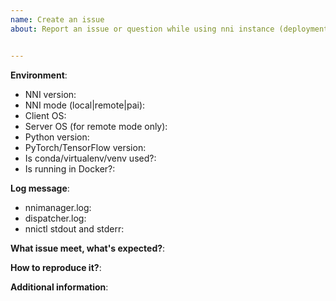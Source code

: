 ```yaml
---
name: Create an issue
about: Report an issue or question while using nni instance (deployment).


---
```


**Environment**:
- NNI version:
- NNI mode (local|remote|pai):
- Client OS:
- Server OS (for remote mode only):
- Python version:
- PyTorch/TensorFlow version:
- Is conda/virtualenv/venv used?:
- Is running in Docker?:

**Log message**:
 - nnimanager.log: 
 - dispatcher.log:
 - nnictl stdout and stderr:
 
<!-- Where can you find the log files: [log](https://github.com/microsoft/nni/blob/master/docs/en_US/Tutorial/HowToDebug.md#experiment-root-director), [stdout/stderr](https://github.com/microsoft/nni/blob/master/docs/en_US/Tutorial/Nnictl.md#nnictl%20log%20stdout) -->

**What issue meet, what's expected?**:

**How to reproduce it?**: 

**Additional information**:
